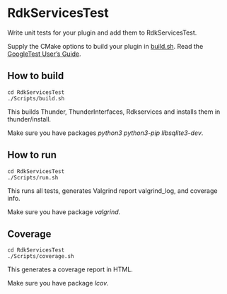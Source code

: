 # RdkServicesTest #

Write unit tests for your plugin and add them to RdkServicesTest.

Supply the CMake options to build your plugin in [build.sh](./Scripts/build.sh).
Read the [GoogleTest User’s Guide](https://google.github.io/googletest/).

## How to build ##

```shell script
cd RdkServicesTest
./Scripts/build.sh
```

This builds Thunder, ThunderInterfaces, Rdkservices and installs them in thunder/install.

Make sure you have packages _python3 python3-pip libsqlite3-dev_.

## How to run ##

```shell script
cd RdkServicesTest
./Scripts/run.sh
```

This runs all tests, generates Valgrind report valgrind_log, and coverage info.

Make sure you have package _valgrind_.

## Coverage ##

```shell script
cd RdkServicesTest
./Scripts/coverage.sh
```

This generates a coverage report in HTML.

Make sure you have package _lcov_.
